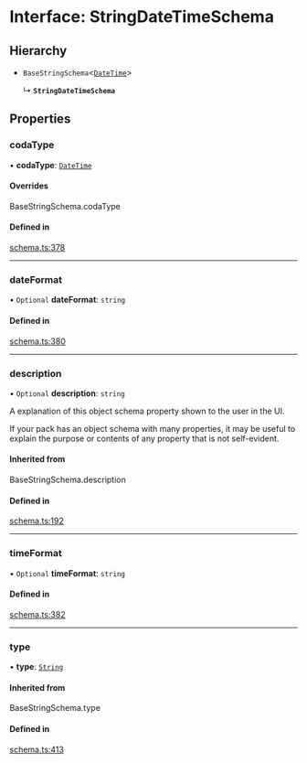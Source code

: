 # Interface: StringDateTimeSchema

## Hierarchy

- `BaseStringSchema`<[`DateTime`](../enums/ValueHintType.md#datetime)\>

  ↳ **`StringDateTimeSchema`**

## Properties

### codaType

• **codaType**: [`DateTime`](../enums/ValueHintType.md#datetime)

#### Overrides

BaseStringSchema.codaType

#### Defined in

[schema.ts:378](https://github.com/coda/packs-sdk/blob/main/schema.ts#L378)

___

### dateFormat

• `Optional` **dateFormat**: `string`

#### Defined in

[schema.ts:380](https://github.com/coda/packs-sdk/blob/main/schema.ts#L380)

___

### description

• `Optional` **description**: `string`

A explanation of this object schema property shown to the user in the UI.

If your pack has an object schema with many properties, it may be useful to
explain the purpose or contents of any property that is not self-evident.

#### Inherited from

BaseStringSchema.description

#### Defined in

[schema.ts:192](https://github.com/coda/packs-sdk/blob/main/schema.ts#L192)

___

### timeFormat

• `Optional` **timeFormat**: `string`

#### Defined in

[schema.ts:382](https://github.com/coda/packs-sdk/blob/main/schema.ts#L382)

___

### type

• **type**: [`String`](../enums/ValueType.md#string)

#### Inherited from

BaseStringSchema.type

#### Defined in

[schema.ts:413](https://github.com/coda/packs-sdk/blob/main/schema.ts#L413)
